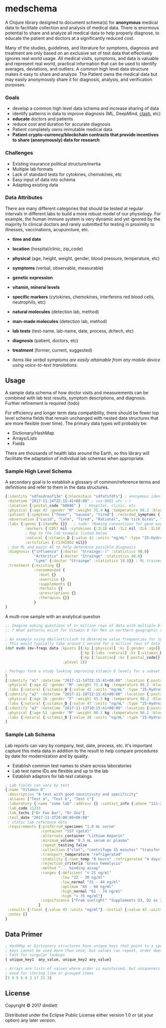 # medschema

A Clojure library designed to document schema(s) for **anonymous** medical data to facilitate collection
and analysis of medical data. There is enormous potential to share and analyze all medical data to help
properly diagnose, to educate the patient and doctors at a significantly reduced cost.

Many of the studies, guidelines, and literature for symptoms, diagnosis and treatment are only based on
an exclusive set of test data that effectively ignores real world usage. All medical visits, symptoms, and data is valuable and represent real world, practical information that
can be used to identify averages, deviations, and outliers. A common high level data structure makes it easy to share
and analyze. The Patient owns the medical data but may easily anonymously share it for diagnosis, analysis, and 
verification purposes.

### Goals
* develop a common high level data schema and increase sharing of data
* identify patterns in data to improve diagnosis (ML, DeepMind, [clash](https://github.com/dmillett/clash), etc)
* **educate** doctors and patients
* reduce cost and duration for accurate diagnosis
* Patient completely owns immutable medical data
* **Patient crypto-currency/blockchain contracts that provide incentives to share (anonymously) data for research**

### Challenges
* Existing insurance political structure/inertia
* Multiple lab formats
* Lack of standard tests for cytokines, chemokines, etc
* Easy input of data into schema
* Adapting existing data

### Data Attributes
There are many different categories that should be tested at regular intervals in different labs to build a
more robust model of our physiology. For example, the human immune system is very dynamic and yet ignored by
the majority fo clinical doctors and rarely submitted for testing in proximity to illnesses, vaccinations, 
acupuncture, etc. 

* **time and date**
* **location** (hospital/clinic, zip_code)
* **physical** (age, height, weight, gender, blood pressure, temperature, etc) 
* **symptoms** (verbal, observable, measurable)
* **genetic expression**
* **vitamin, mineral levels**
* **specific markers** (cytokines, chemokines, interferons red blood cells, neutrophils, etc)
* **natural molecules** (detection lab, method)
* **man-made molecules**  (detection lab, method)
* **lab tests** (test-name, lab-name, date, process, dr/tech, etc)
* **diagnosis** (patient, doctors, etc)
* **treatment** (former, current, suggested)

* *Items like verbal symptoms are easily attainable from any mobile device using voice-to-text translations.*

## Usage

A sample data schema of how doctor visits and measurements can be combined with lab test results, symptom
descriptions, and diagnosis. Further refinement is required (todo)

For efficiency and longer term data compatibility, there should be fewer top level schema fields that remain unchanged
with nested data structures that are more flexible (over time). The primary data types will probably be:

* Dictionary/HashMap
* Arrays/Lists
* Fields

There are thousands of health labs around the Earth, so this library will facilitate the adaptation of individual lab schemas
when appropriate.

### Sample High Level Schema

A secondary goal is to establish a glossary of common/reference terms and definitions and refer to them in the 
data structures. 

```clojure
{:identity "sdfasdreaf13e" {:blockchain "sdfafsfdfs"} ; anonymous identifier served via API & optional blockchain ID
 :datetime "2017-11-14T22:15:41+00:00" ; iso-8601 utc :-)
 :location {:postal_code "60606" }  ; Hospital, clinic, etc
 :physical {:age 42 :gender "M" :weight 75.4 kg :temperature 96.2 :blood_pressure [:pressure 110 :heart_rate 72]}
 :patient {:symptoms ["fever", "nausea", "tired"] :recorded_symptoms {:free_app  :alexa nil, :siri nil,}}
 :observation ["Lucid", "Calm", "Tired", "Rational", "No tick bites", "Upstate New York Autumn Camping Vacation"]
 :labs {:genes {:23andMe {}}   ; todo: ?Naming conventions for gene expression by lab?
         :markers {:CD57 nil :cytokines {:IL1B nil :IL2 nil :IL6 :IL10 nil :TNF-a nil} :chemokines {}} 
         ; Map to the lab example listed below
         :natural {:vitamin_D {:value 41 :units "ng/mL" :type "25-Hydroxy" :laboratory "some lab" :lab_code 11233}} 
         :artificial {:C13H18O2 nil}}
 ; Use ML and basic AI to help determine possible diagnosis        
 :diagnosis {"influenza" {:doctor "Strainge:-)" :statistics 90.0} 
             "Arthritis" {:doctor "Strainge" :statistics 48.0} 
             "Lyme" {:doctor "Strainge" :statistics 10.0}} ; ML trained by the CDC
 :treatment {:existing {} 
             :recommended {
               :diet {} 
               :exercise {} 
               :supplements {}
               :herbals {} 
               :prescriptions {} 
               :therapies {}}
             }            
}
```
A multi-row sample with an analytical question

```clojure
;; Imagine asking questions of 1+ million rows of data with multiple blood test readings. 
;; ? What patterns exist for Vitamin D for Men in northern geographic regions (postal code)?

; An example using dmillett/clash to determine value frequencies for specific data elements
; This would typically take around 1 second for a million rows of data like this
(def mvdn (mv-freqs data :kpsets [{:kp [:physical] :ks [:gender :age]} ; value frequencies for :gender, :age
                                  {:kp [:labs :natural] :ks [:vitamin_D]} ; value frequencies for :vitamin_D
                                  {:kp [:location] :ks [:postal_code]}] ; value frequencies for postal_code 
                          :plevel 2))

; Perhaps form a study looking improving Vitamin D levels for a subset of postal_codes  and older men?
[
{:identify "a1" :datetime "2017-11-14T22:15:41+00:00" :location {:postal_code "12345"} 
 :physical {:age 42 :gender "M" :weight 75.4 kg :temperature 96.2 :blood_pressure [:pressure 110 :heart_rate 72]}
 :labs {:natural {:vitamin_D {:value 41 :units "ng/mL" :type "25-Hydroxy" :laboratory "some lab 1" :lab_code "11233"}}}}
{:identify "a2" :datetime "2017-11-10T12:15:41+00:00" :location {:postal_code "78811"} 
 :physical {:age 26 :gender "F" :weight 45.5 kg :temperature 98.2 :blood_pressure [:pressure 105 :heart_rate 70]}
 :labs {:natural {:vitamin_D {:value 47 :units "ng/mL" :type "25-Hydroxy" :laboratory "some lab 2" :lab_code "123456"}}}}
{:identify "a3" :datetime "2017-11-13T10:15:41+00:00" :location {:postal_code "65477"} 
 :physical {:age 51 :gender "M" :weight 90.1 kg :temperature 96.2 :blood_pressure [:pressure 140 :heart_rate 80]}
 :labs {:natural {:vitamin_D {:value 28 :units "ng/mL" :type "25-Hydroxy" :laboratory "some lab" :lab_code "456722"}}}}
]
```

### Sample Lab Schema

Lab reports can vary by company, test, date, process, etc. It's important capture this meta data in addition to the
result to help compare procedures by date for modernization and by quality.
 
* Establish common test names to share across laboratories
* Lab test name IDs are flexible and up to the lab 
* Establish adaptors for lab test catalogs

```clojure
; Lab fields can vary by test
{:name "Vitamin D" 
 :description "A test with good sensitivity and specificity"
 :aliases ["Test a", "Test b", "Test c"]
 :laboratory {:name "some lab" :address {} :contact_info {:phone "111-222-3333" :email "test@somelab.com"}}
 :lab_code 11233
 :lab_techs ["Dr Foo Bar", "Dr Zoo"]
 :test_date "2017-11-3T20:00:00+00:00"
 ; static lab reference data
 :requirements {:preferred_specimen "1.0 mL serum"
                :container "SST (gold)"
                :alternate_container "Lithium Heparin"
                :minimum_volume "0.3 mL serum or plasma"
                :repeat_testing false
                :collection ["clot", "centrifuge 15 minutes" "transfer into tube <= 2 hours for non-gel tubes"]
                :transport_temperature "refrigerated"
                :stability {:room_temp "8 hours" :refrigerated "4 days" :frozen "6 months"}
                :rejection_criteria "Gross hemolysis"
                :method "... binding assay"
                :ranges {:deficient "< 21 ng/ml" 
                         :low "22 - 30 ng/ml" 
                         :low_normal "31 - 44 ng/ml" 
                         :optimum "45 - 60 ng/ml" 
                         :high_normal "61 - 74 ng/ml"
                         :high "> 75 ng/ml"}
                :significance ["From sunlight" "Supplements D3, D2 as 25-hydroxy vitamin D", "etc"]         
               } 
 :results {:final {:value 43 :units "ng/ml"} :initial {:value 43 :units "ng/ml"} :interpretation {}}
 :notes []
}
```

<a name="data_primer"></a>
## Data Primer

```clojure
; HashMap or Dictionary structures have unique keys that point to a specific value
; keys cannot be used more than once, but values can repeat, order does not matter
; Fast for singular lookups
{ unique_key1  any_value, unique_key2 any_value}   

; Arrays are lists of values where order is maintained, but uniqueness does not matter
; Good for storing like or grouped items
[3 4 5 6 6 3 17 21 3]
```

<a name="License"></a>

## License

Copyright © 2017 dmillett

Distributed under the Eclipse Public License either version 1.0 or (at
your option) any later version.
